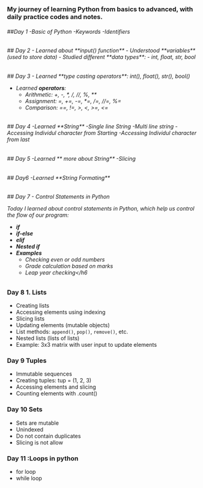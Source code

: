 
<h3>My journey of learning Python from basics to advanced, with daily practice codes and notes.</h3>
<h6>##Day 1
  -Basic of Python
  -Keywords
  -Identifiers</h6>


<h6>## Day 2
- Learned about **input() function**  
- Understood **variables** (used to store data)  
- Studied different **data types**:
  - int, float, str, bool</h6>

<h6>## Day 3
  - Learned **type casting operators**: int(), float(), str(), bool()  
  
  - Learned **operators**:
    - Arithmetic: +, -, *, /, //, %, **  
    - Assignment: =, +=, -=, *=, /=, //=, %=  
    - Comparison: ==, !=, >, <, >=, <=  </h6>


<h6> 
## Day 4
-Learned **String**
-Single line String
-Multi line string
-Accessing Individul character from Starting
-Accessing Individul character from last
</h6>

<h6> 
## Day 5
-Learned ** more about String**
-Slicing
</h6>


<h6> 
## Day6
-Learned **String Formating**
</h6>
<h6>
## Day 7 - Control Statements in Python

Today I learned about control statements in Python, which help us control the flow of our program:

- **if**
- **if-else**
- **elif**
- **Nested if**
- **Examples**
  - Checking even or odd numbers
  - Grade calculation based on marks
  - Leap year checking</h6
  >
 
### Day 8  1. Lists
- Creating lists
- Accessing elements using indexing
- Slicing lists
- Updating elements (mutable objects)
- List methods: `append()`, `pop()`, `remove()`, etc.
- Nested lists (lists of lists)
- Example: 3x3 matrix with user input to update elements

### Day 9 Tuples
- Immutable sequences
- Creating tuples: tup = (1, 2, 3)
- Accessing elements and slicing
- Counting elements with .count()

### Day 10 Sets
- Sets are mutable
- Unindexed
- Do not contain duplicates
- Slicing is not allow

### Day 11  :Loops in python
- for loop
- while loop



  